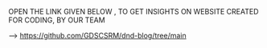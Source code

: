 OPEN THE LINK GIVEN BELOW , TO GET INSIGHTS ON WEBSITE CREATED FOR CODING, BY OUR TEAM

--> https://github.com/GDSCSRM/dnd-blog/tree/main
